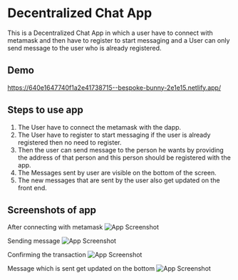 
# Decentralized Chat App

This is a Decentralized Chat App in which a user have to connect with metamask and then have to register to start messaging and a User can only send message to the user who is already registered.




## Demo

https://640e1647740f1a2e41738715--bespoke-bunny-2e1e15.netlify.app/




## Steps to use app

1. The User have to connect the metamask with the dapp.
2. The User have to register to start messaging if the user is already registered then no need to register.
3. Then the user can send message to the person he wants by providing the address of that person and this person should be registered with the app.
4. The Messages sent by user are visible on the bottom of the screen.
5. The new messages that are sent by the user also get updated on the front end.

## Screenshots of app

After connecting with metamask
![App Screenshot](https://www.linkpicture.com/q/ss2_5.png)

Sending message
![App Screenshot](https://www.linkpicture.com/q/ss3_2.png)

Confirming the transaction
![App Screenshot](https://www.linkpicture.com/q/ss4.png)

Message which is sent get updated on the bottom
![App Screenshot](https://www.linkpicture.com/q/ss5.png)
